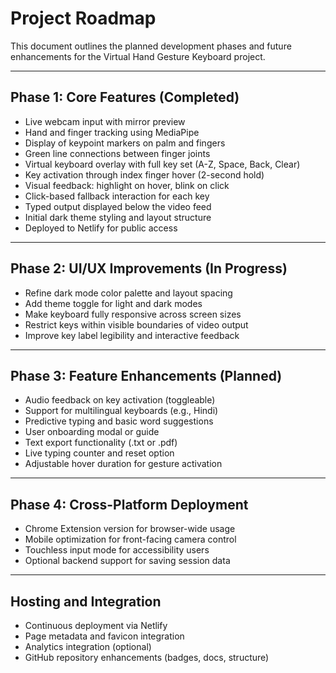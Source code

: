 # Project Roadmap

This document outlines the planned development phases and future enhancements for the Virtual Hand Gesture Keyboard project.

---

## Phase 1: Core Features (Completed)

- Live webcam input with mirror preview
- Hand and finger tracking using MediaPipe
- Display of keypoint markers on palm and fingers
- Green line connections between finger joints
- Virtual keyboard overlay with full key set (A-Z, Space, Back, Clear)
- Key activation through index finger hover (2-second hold)
- Visual feedback: highlight on hover, blink on click
- Click-based fallback interaction for each key
- Typed output displayed below the video feed
- Initial dark theme styling and layout structure
- Deployed to Netlify for public access

---

## Phase 2: UI/UX Improvements (In Progress)

- Refine dark mode color palette and layout spacing
- Add theme toggle for light and dark modes
- Make keyboard fully responsive across screen sizes
- Restrict keys within visible boundaries of video output
- Improve key label legibility and interactive feedback

---

## Phase 3: Feature Enhancements (Planned)

- Audio feedback on key activation (toggleable)
- Support for multilingual keyboards (e.g., Hindi)
- Predictive typing and basic word suggestions
- User onboarding modal or guide
- Text export functionality (.txt or .pdf)
- Live typing counter and reset option
- Adjustable hover duration for gesture activation

---

## Phase 4: Cross-Platform Deployment

- Chrome Extension version for browser-wide usage
- Mobile optimization for front-facing camera control
- Touchless input mode for accessibility users
- Optional backend support for saving session data

---

## Hosting and Integration

- Continuous deployment via Netlify
- Page metadata and favicon integration
- Analytics integration (optional)
- GitHub repository enhancements (badges, docs, structure)
